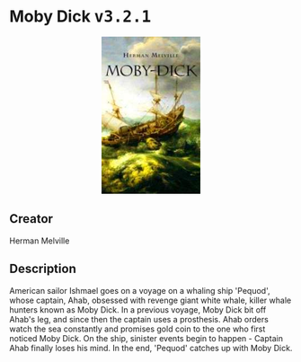 
# Moby Dick <kbd>v3.2.1</kbd>

<center>
  <img src="./cover-1024.jpg"/>
</center>

## Creator
Herman Melville

## Description
American sailor Ishmael goes on a voyage on a whaling ship 'Pequod', whose captain, Ahab, obsessed with revenge giant white whale, killer whale hunters known as Moby Dick. In a previous voyage, Moby Dick bit off Ahab's leg, and since then the captain uses a prosthesis. Ahab orders watch the sea constantly and promises gold coin to the one who first noticed Moby Dick. On the ship, sinister events begin to happen - Captain Ahab finally loses his mind. In the end, 'Pequod' catches up with Moby Dick.

